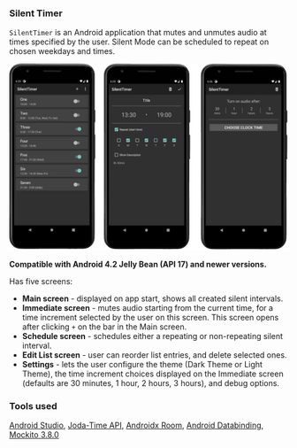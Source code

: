 ### **Silent Timer**
`SilentTimer` is an Android application that mutes and unmutes audio at times specified by the user. Silent Mode can be scheduled to repeat on chosen weekdays and times.

![](https://github.com/llisaeva/Silent-Timer/blob/remade/demo-img/demo_screenshot.png)


__Compatible with Android 4.2 Jelly Bean (API 17) and newer versions.__

Has five screens: 
+ __Main screen__ - displayed on app start, shows all created silent intervals.
+ __Immediate screen__ - mutes audio starting from the current time, for a time increment selected by the user on this screen. This screen opens after clicking `+` on the bar in the Main screen.
+ __Schedule screen__ - schedules either a repeating or non-repeating silent interval.
+ __Edit List screen__ - user can reorder list entries, and delete selected ones.
+ __Settings__ - lets the user configure the theme (Dark Theme or Light Theme), the time increment choices displayed on the Immediate screen (defaults are 30 minutes, 1 hour, 2 hours, 3 hours), and debug options.

### **Tools used**
[Android Studio](https://developer.android.com/studio/?gclid=Cj0KCQjwjPaCBhDkARIsAISZN7QdwHj_tAYOvtweq-nhfQMH4W8-1hxSfg-bDu62AIp796tycL82El0aAhYDEALw_wcB&gclsrc=aw.ds),
[Joda-Time API](https://www.joda.org/joda-time/apidocs/index.html),
[Androidx Room](https://developer.android.com/jetpack/androidx/releases/room?gclid=Cj0KCQjwjPaCBhDkARIsAISZN7SRCJ76FjIF4fjxf8yV9uhdlnLm_q0sei3_-NzXuXLnrZk23t4lLl8aAszREALw_wcB&gclsrc=aw.ds),
[Android Databinding](https://developer.android.com/reference/android/databinding/packages),
[Mockito 3.8.0](https://javadoc.io/doc/org.mockito/mockito-core/latest/overview-summary.html)
